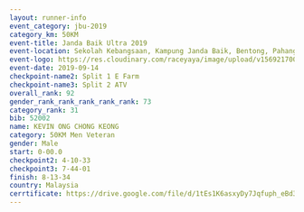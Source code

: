 ```yaml
---
layout: runner-info 
event_category: jbu-2019 
category_km: 50KM 
event-title: Janda Baik Ultra 2019 
event-location: Sekolah Kebangsaan, Kampung Janda Baik, Bentong, Pahang, Malaysia 
event-logo: https://res.cloudinary.com/raceyaya/image/upload/v1569217009/logo/janda-baik_vch1pc.jpg 
event-date: 2019-09-14 
checkpoint-name2: Split 1 E Farm 
checkpoint-name3: Split 2 ATV 
overall_rank: 92
gender_rank_rank_rank_rank_rank: 73
category_rank: 31
bib: 52002
name: KEVIN ONG CHONG KEONG
category: 50KM Men Veteran
gender: Male
start: 0-00.0
checkpoint2: 4-10-33
checkpoint3: 7-44-01
finish: 8-13-34
country: Malaysia
cerrtificate: https://drive.google.com/file/d/1tEs1K6asxyDy7Jqfuph_eBd38V9pyGLY/view?usp=sharing
---
```

